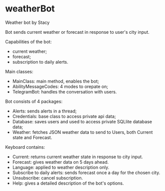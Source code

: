 # weatherBot
Weather bot by Stacy

Bot sends current weather or forecast in response to user's city input.

Capabilities of the bot: 
- current weather;
- forecast;
- subscription to daily alerts.

Main classes:
- MainClass: main method, enables the bot;
- AbilityMessageCodes: 4 modes to orepate on;
- TelegramBot: handles the conversation with users.

Bot consists of 4 packages:
- Alerts: sends alerts in a thread;
- Credentials: base class to access private api data;
- Database: saves users and used to access private SQLlite database data;
- Weather: fetches JSON weather data to send to Users, both Current state and Forecast.

Keyboard contains:
- Current: returns current weather state in response to city input.
- Forecast: gives weather data on 5 days ahead.
- Language: applied to weather description only.
- Subscribe to daily alerts: sends forecast once a day for the chosen city.
- Unsubscribe: cancel subscription.
- Help: gives a detailed description of the bot's options.
